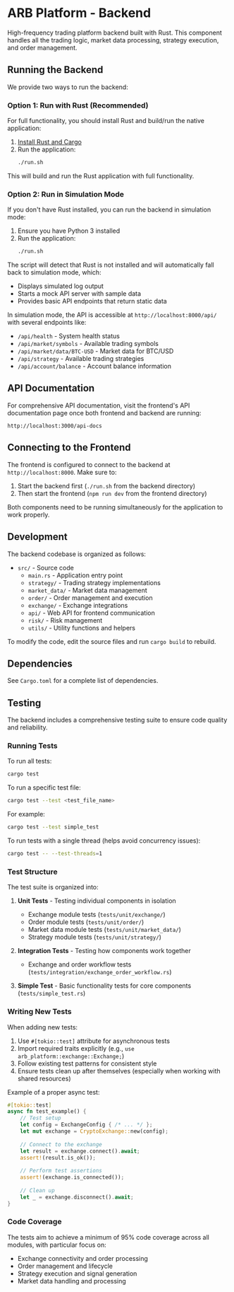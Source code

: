 # ARB Platform - Backend

High-frequency trading platform backend built with Rust. This component handles all the trading logic, market data processing, strategy execution, and order management.

## Running the Backend

We provide two ways to run the backend:

### Option 1: Run with Rust (Recommended)

For full functionality, you should install Rust and build/run the native application:

1. [Install Rust and Cargo](https://www.rust-lang.org/tools/install)
2. Run the application:
   ```bash
   ./run.sh
   ```

This will build and run the Rust application with full functionality.

### Option 2: Run in Simulation Mode

If you don't have Rust installed, you can run the backend in simulation mode:

1. Ensure you have Python 3 installed
2. Run the application:
   ```bash
   ./run.sh
   ```

The script will detect that Rust is not installed and will automatically fall back to simulation mode, which:
- Displays simulated log output
- Starts a mock API server with sample data
- Provides basic API endpoints that return static data

In simulation mode, the API is accessible at `http://localhost:8000/api/` with several endpoints like:
- `/api/health` - System health status
- `/api/market/symbols` - Available trading symbols
- `/api/market/data/BTC-USD` - Market data for BTC/USD
- `/api/strategy` - Available trading strategies
- `/api/account/balance` - Account balance information

## API Documentation

For comprehensive API documentation, visit the frontend's API documentation page once both frontend and backend are running:

```
http://localhost:3000/api-docs
```

## Connecting to the Frontend

The frontend is configured to connect to the backend at `http://localhost:8000`. Make sure to:

1. Start the backend first (`./run.sh` from the backend directory)
2. Then start the frontend (`npm run dev` from the frontend directory)

Both components need to be running simultaneously for the application to work properly.

## Development

The backend codebase is organized as follows:

- `src/` - Source code
  - `main.rs` - Application entry point
  - `strategy/` - Trading strategy implementations
  - `market_data/` - Market data management
  - `order/` - Order management and execution
  - `exchange/` - Exchange integrations
  - `api/` - Web API for frontend communication
  - `risk/` - Risk management
  - `utils/` - Utility functions and helpers

To modify the code, edit the source files and run `cargo build` to rebuild.

## Dependencies

See `Cargo.toml` for a complete list of dependencies.

## Testing

The backend includes a comprehensive testing suite to ensure code quality and reliability.

### Running Tests

To run all tests:
```bash
cargo test
```

To run a specific test file:
```bash
cargo test --test <test_file_name>
```

For example:
```bash
cargo test --test simple_test
```

To run tests with a single thread (helps avoid concurrency issues):
```bash
cargo test -- --test-threads=1
```

### Test Structure

The test suite is organized into:

1. **Unit Tests** - Testing individual components in isolation
   - Exchange module tests (`tests/unit/exchange/`)
   - Order module tests (`tests/unit/order/`)
   - Market data module tests (`tests/unit/market_data/`)
   - Strategy module tests (`tests/unit/strategy/`)

2. **Integration Tests** - Testing how components work together
   - Exchange and order workflow tests (`tests/integration/exchange_order_workflow.rs`)

3. **Simple Test** - Basic functionality tests for core components (`tests/simple_test.rs`)

### Writing New Tests

When adding new tests:

1. Use `#[tokio::test]` attribute for asynchronous tests
2. Import required traits explicitly (e.g., `use arb_platform::exchange::Exchange;`)
3. Follow existing test patterns for consistent style
4. Ensure tests clean up after themselves (especially when working with shared resources)

Example of a proper async test:
```rust
#[tokio::test]
async fn test_example() {
    // Test setup
    let config = ExchangeConfig { /* ... */ };
    let mut exchange = CryptoExchange::new(config);
    
    // Connect to the exchange
    let result = exchange.connect().await;
    assert!(result.is_ok());
    
    // Perform test assertions
    assert!(exchange.is_connected());
    
    // Clean up
    let _ = exchange.disconnect().await;
}
```

### Code Coverage

The tests aim to achieve a minimum of 95% code coverage across all modules, with particular focus on:

- Exchange connectivity and order processing
- Order management and lifecycle
- Strategy execution and signal generation
- Market data handling and processing 